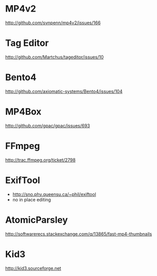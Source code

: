 
MP4v2
==========================================
http://github.com/svnpenn/mp4v2/issues/166

Tag Editor
==============================================
http://github.com/Martchus/tageditor/issues/10

Bento4
=====================================================
http://github.com/axiomatic-systems/Bento4/issues/104

MP4Box
======================================
http://github.com/gpac/gpac/issues/693

FFmpeg
==================================
http://trac.ffmpeg.org/ticket/2798

ExifTool
========================================
- http://sno.phy.queensu.ca/~phil/exiftool
- no in place editing

AtomicParsley
=================================================================
http://softwarerecs.stackexchange.com/q/13865/fast-mp4-thumbnails

Kid3
===========================
http://kid3.sourceforge.net
